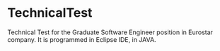 # TechnicalTest
Technical Test for the Graduate Software Engineer position in Eurostar company.
It is programmed in Eclipse IDE, in JAVA.
